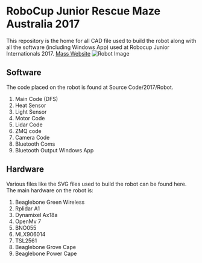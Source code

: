 # RoboCup Junior Rescue Maze Australia 2017
This repository is the home for all CAD file used to build the robot along with all the software (including Windows App) used at Robocup Junior Internationals 2017. [Mass Website](https://github.com/user/repo/blob/branch/other_file.md)
![Robot Image](http://rawson.tech/mass/Mass_files/MassFrontImage.jpg)
## Software
The code placed on the robot is found at Source Code/2017/Robot. 
1. Main Code (DFS)
2. Heat Sensor
3. Light Sensor
4. Motor Code
5. Lidar Code
6. ZMQ code
7. Camera Code
8. Bluetooth Coms
9. Bluetooth Output Windows App

## Hardware
Various files like the SVG files used to build the robot can be found here. The main hardware on the robot is:
1. Beaglebone Green Wireless
2. Rplidar A1
3. Dynamixel Ax18a
4. OpenMv 7 
5. BNO055
6. MLX906014
7. TSL2561
8. Beaglebone Grove Cape
9. Beaglebone Power Cape
